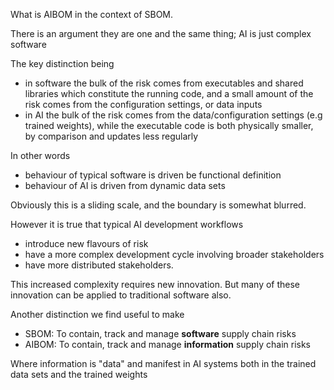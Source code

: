 What is AIBOM in the context of SBOM.

There is an argument they are one and the same thing; AI is just complex software

The key distinction being

* in software the bulk of the risk comes from executables and shared libraries which constitute the running code, and a small amount of the risk comes from the configuration settings, or data inputs
* in AI the bulk of the risk comes from the data/configuration settings  (e.g trained weights), while the executable code is both physically smaller, by comparison and updates less regularly

In other words

* behaviour of typical software is driven be functional definition 
* behaviour of AI is driven from dynamic data sets 



Obviously this is a sliding scale, and the boundary is somewhat blurred.

However it is true that typical AI development workflows 

* introduce new flavours of risk
* have a more complex development cycle involving broader stakeholders
* have more distributed stakeholders.



This increased complexity requires new innovation. But many of these innovation can be applied to traditional software also.



Another distinction we find useful to make



* SBOM: To contain, track and manage **software** supply chain risks
* AIBOM: To contain, track and manage **information** supply chain risks



Where information is "data" and manifest in AI systems both in the trained data sets and the trained weights 
